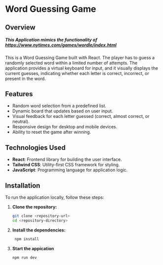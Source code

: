 # Word Guessing Game

## Overview
##### This Application mimics the functionality of https://www.nytimes.com/games/wordle/index.html
This is a Word Guessing Game built with React. The player has to guess a randomly selected word within a limited number of attempts. The application provides a virtual keyboard for input, and it visually displays the current guesses, indicating whether each letter is correct, incorrect, or present in the word.

## Features

- Random word selection from a predefined list.
- Dynamic board that updates based on user input.
- Visual feedback for each letter guessed (correct, almost correct, or neutral).
- Responsive design for desktop and mobile devices.
- Ability to reset the game after winning.

## Technologies Used

- **React**: Frontend library for building the user interface.
- **Tailwind CSS**: Utility-first CSS framework for styling.
- **JavaScript**: Programming language for application logic.

## Installation

To run the application locally, follow these steps:

1. **Clone the repository:**
   ```bash
   git clone <repository-url>
   cd <repository-directory>


2. **Install the dependencies:**
   ```bash
    npm install

3. **Start the appication**
   ```bash
   npm run dev
   
